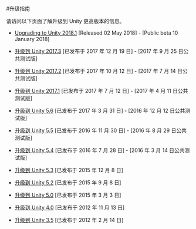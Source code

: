 #升级指南



请访问以下页面了解升级到 Unity 更高版本的信息。

* [Upgrading to Unity 2018.1](UpgradeGuide20181.html) [Released 02 May 2018] - [Public beta 10 January 2018]

* [升级到 Unity 2017.3](UpgradeGuide20173.html) [已发布于 2017 年 12 月 19 日] - [2017 年 9 月 25 日公共测试版]

* [升级到 Unity 2017.2](UpgradeGuide20172.html) [已发布于 2017 年 10 月 12 日] - [2017 年 7 月 14 日公共测试版]

* [升级到 Unity 2017.1](UpgradeGuide20171.html) [已发布于 2017 年 7 月 12 日] - [2017 年 4 月 11 日公共测试版]
 
* [升级到 Unity 5.6](UpgradeGuide56.html) [已发布于 2017 年 3 月 31 日] - [2016 年 12 月 12 日公共测试版]

* [升级到 Unity 5.5](UpgradeGuide55.html) [已发布于 2016 年 11 月 30 日] - [2016 年 8 月 29 日公共测试版]
 
* [升级到 Unity 5.4](UpgradeGuide54.html) [已发布于 2016 年 7 月 28 日] - [2016 年 3 月 14 日公共测试版]

* [升级到 Unity 5.3](UpgradeGuide53.html) [已发布于 2015 年 12 月 8 日]

* [升级到 Unity 5.2](UpgradeGuide52.html) [已发布于 2015 年 9 月 8 日]

* [升级到 Unity 5.0](UpgradeGuide5.html) [已发布于 2015 年 3 月 3 日]

* [升级到 Unity 4.0](UpgradeGuide3540.html) [已发布于 2012 年 11 月 13 日]

* [升级到 Unity 3.5](UpgradeGuide3435.html) [已发布于 2012 年 2 月 14 日]
